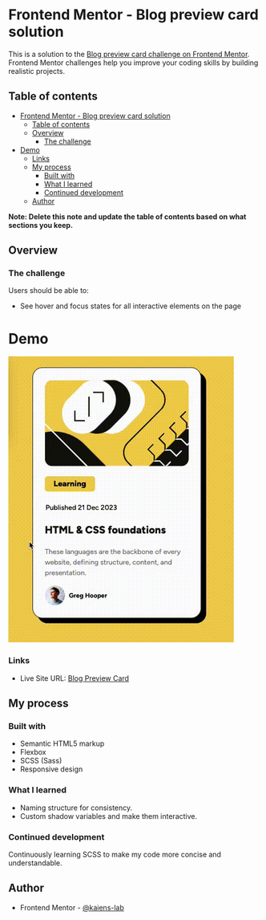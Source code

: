 # Frontend Mentor - Blog preview card solution

This is a solution to the [Blog preview card challenge on Frontend Mentor](https://www.frontendmentor.io/challenges/blog-preview-card-ckPaj01IcS). Frontend Mentor challenges help you improve your coding skills by building realistic projects.

## Table of contents

- [Frontend Mentor - Blog preview card solution](#frontend-mentor---blog-preview-card-solution)
  - [Table of contents](#table-of-contents)
  - [Overview](#overview)
    - [The challenge](#the-challenge)
- [Demo](#demo)
    - [Links](#links)
  - [My process](#my-process)
    - [Built with](#built-with)
    - [What I learned](#what-i-learned)
    - [Continued development](#continued-development)
  - [Author](#author)

**Note: Delete this note and update the table of contents based on what sections you keep.**

## Overview

### The challenge

Users should be able to:

- See hover and focus states for all interactive elements on the page

# Demo

![](blog_preview_card.gif)

### Links

- Live Site URL: [Blog Preview Card](https://kaiens-lab.github.io/frontend-mentor-solutions/02-blog-preview-card/)

## My process

### Built with

- Semantic HTML5 markup
- Flexbox
- SCSS (Sass)
- Responsive design

### What I learned

- Naming structure for consistency.
- Custom shadow variables and make them interactive.

### Continued development

Continuously learning SCSS to make my code more concise and understandable.

## Author

- Frontend Mentor - [@kaiens-lab](https://www.frontendmentor.io/profile/kaiens-lab)

